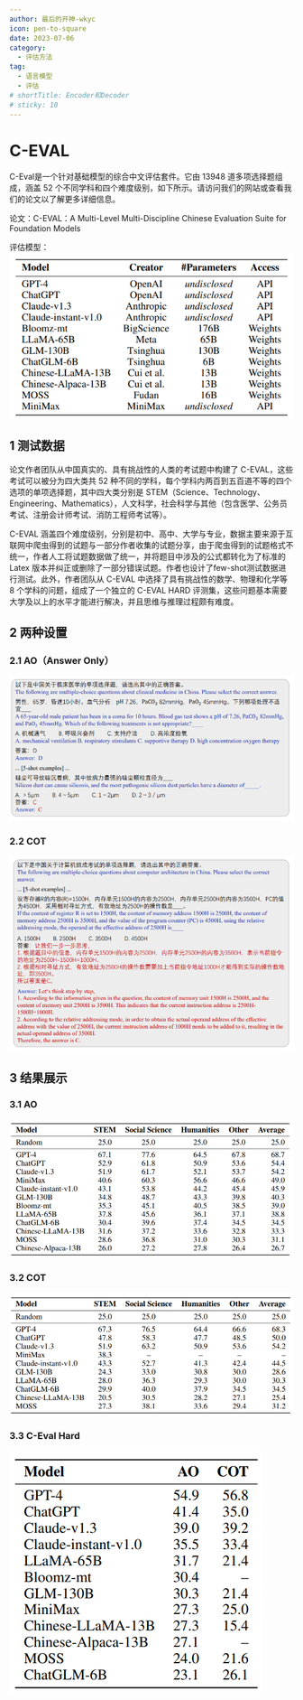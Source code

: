 ```yaml
---
author: 最后的开神-wkyc
icon: pen-to-square
date: 2023-07-06
category:
  - 评估方法
tag:
  - 语言模型
  - 评估
# shortTitle: Encoder和Decoder
# sticky: 10
---
```


# C-EVAL

C-Eval是一个针对基础模型的综合中文评估套件。它由 13948 道多项选择题组成，涵盖 52 个不同学科和四个难度级别，如下所示。请访问我们的网站或查看我们的论文以了解更多详细信息。

<!-- more -->

论文：C-EVAL：A Multi-Level Multi-Discipline Chinese Evaluation Suite for Foundation Models

评估模型：
![](/assets/images/eval/ceval_1.png)
## 1 测试数据

论文作者团队从中国真实的、具有挑战性的人类的考试题中构建了 C-EVAL，这些考试可以被分为四大类共 52 种不同的学科，每个学科内两百到五百道不等的四个选项的单项选择题，其中四大类分别是 STEM（Science、Technology、Engineering、Mathematics），人文科学，社会科学与其他（包含医学、公务员考试、注册会计师考试、消防工程师考试等）。

C-EVAL 涵盖四个难度级别，分别是初中、高中、大学与专业，数据主要来源于互联网中爬虫得到的试题与一部分作者收集的试题分享，由于爬虫得到的试题格式不统一，作者人工将试题数据做了统一，并将题目中涉及的公式都转化为了标准的 Latex 版本并纠正或删除了一部分错误试题。作者也设计了few-shot测试数据进行测试。此外，作者团队从 C-EVAL 中选择了具有挑战性的数学、物理和化学等 8 个学科的问题，组成了一个独立的 C-EVAL HARD 评测集，这些问题基本需要大学及以上的水平才能进行解决，并且思维与推理过程颇有难度。

## 2 两种设置
### 2.1 AO（Answer Only）
![示意图](/assets/images/eval/ceval_2.png "图2.1 AO的prompt设置")
### 2.2 COT
![示意图](/assets/images/eval/ceval_3.png "图2.2 COT的prompt设置")
## 3 结果展示
### 3.1 AO
![示意图](/assets/images/eval/ceval_4.png "图2.3 AO的结果表格")
### 3.2 COT
![示意图](/assets/images/eval/ceval_5.png "图2.4 COT的结果表格")
### 3.3 C-Eval Hard
![示意图](/assets/images/eval/ceval_6.png "图2.5 C-Eval Hard的结果表格")
